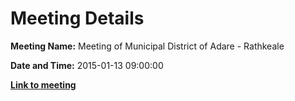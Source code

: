 # Meeting Details

**Meeting Name:** Meeting of Municipal District of Adare - Rathkeale

**Date and Time:** 2015-01-13 09:00:00

**<a href="https://www.limerick.ie/council/whats-on/meeting-municipal-district-adare-rathkeale" target="_blank">Link to meeting</a>**
